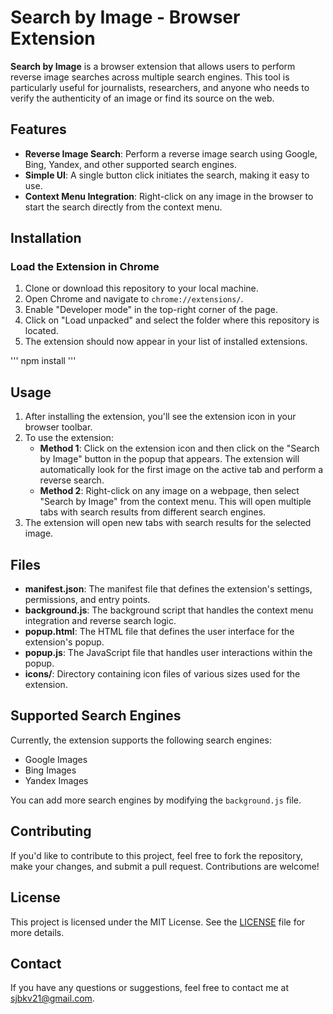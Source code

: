 # Search by Image - Browser Extension

**Search by Image** is a browser extension that allows users to perform reverse image searches across multiple search engines. This tool is particularly useful for journalists, researchers, and anyone who needs to verify the authenticity of an image or find its source on the web.

## Features

- **Reverse Image Search**: Perform a reverse image search using Google, Bing, Yandex, and other supported search engines.
- **Simple UI**: A single button click initiates the search, making it easy to use.
- **Context Menu Integration**: Right-click on any image in the browser to start the search directly from the context menu.

## Installation

### Load the Extension in Chrome

1. Clone or download this repository to your local machine.
2. Open Chrome and navigate to `chrome://extensions/`.
3. Enable "Developer mode" in the top-right corner of the page.
4. Click on "Load unpacked" and select the folder where this repository is located.
5. The extension should now appear in your list of installed extensions.

'''
npm install
'''

## Usage

1. After installing the extension, you'll see the extension icon in your browser toolbar.
2. To use the extension:
   - **Method 1**: Click on the extension icon and then click on the "Search by Image" button in the popup that appears. The extension will automatically look for the first image on the active tab and perform a reverse search.
   - **Method 2**: Right-click on any image on a webpage, then select "Search by Image" from the context menu. This will open multiple tabs with search results from different search engines.
3. The extension will open new tabs with search results for the selected image.

## Files

- **manifest.json**: The manifest file that defines the extension's settings, permissions, and entry points.
- **background.js**: The background script that handles the context menu integration and reverse search logic.
- **popup.html**: The HTML file that defines the user interface for the extension's popup.
- **popup.js**: The JavaScript file that handles user interactions within the popup.
- **icons/**: Directory containing icon files of various sizes used for the extension.

## Supported Search Engines

Currently, the extension supports the following search engines:

- Google Images
- Bing Images
- Yandex Images

You can add more search engines by modifying the `background.js` file.

## Contributing

If you'd like to contribute to this project, feel free to fork the repository, make your changes, and submit a pull request. Contributions are welcome!

## License

This project is licensed under the MIT License. See the [LICENSE](LICENSE) file for more details.

## Contact

If you have any questions or suggestions, feel free to contact me at sjbkv21@gmail.com.

